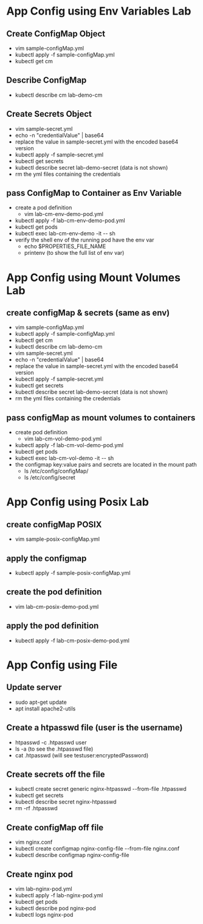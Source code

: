 # App Config using Env Variables Lab

## Create ConfigMap Object

- vim sample-configMap.yml
- kubectl apply -f sample-configMap.yml
- kubectl get cm

## Describe ConfigMap

- kubectl describe cm lab-demo-cm

## Create Secrets Object

- vim sample-secret.yml
- echo -n "credentialValue" | base64
- replace the value in sample-secret.yml with the encoded base64 version
- kubectl apply -f sample-secret.yml
- kubectl get secrets
- kubectl describe secret lab-demo-secret (data is not shown)
- rm the yml files containing the credentials

## pass ConfigMap to Container as Env Variable

- create a pod definition
  - vim lab-cm-env-demo-pod.yml
- kubectl apply -f lab-cm-env-demo-pod.yml
- kubectl get pods
- kubectl exec lab-cm-env-demo -it -- sh
- verify the shell env of the running pod have the env var
  - echo $PROPERTIES_FILE_NAME
  - printenv (to show the full list of env var)

# App Config using Mount Volumes Lab

## create configMap & secrets (same as env)

- vim sample-configMap.yml
- kubectl apply -f sample-configMap.yml
- kubectl get cm
- kubectl describe cm lab-demo-cm
- vim sample-secret.yml
- echo -n "credentialValue" | base64
- replace the value in sample-secret.yml with the encoded base64 version
- kubectl apply -f sample-secret.yml
- kubectl get secrets
- kubectl describe secret lab-demo-secret (data is not shown)
- rm the yml files containing the credentials

## pass configMap as mount volumes to containers

- create pod definition
  - vim lab-cm-vol-demo-pod.yml
- kubectl apply -f lab-cm-vol-demo-pod.yml
- kubectl get pods
- kubectl exec lab-cm-vol-demo -it -- sh
- the configmap key:value pairs and secrets are located in the mount path
  - ls /etc/config/configMap/
  - ls /etc/config/secret

# App Config using Posix Lab

## create configMap POSIX

- vim sample-posix-configMap.yml

## apply the configmap

- kubectl apply -f sample-posix-configMap.yml

## create the pod definition

- vim lab-cm-posix-demo-pod.yml

## apply the pod definition

- kubectl apply -f lab-cm-posix-demo-pod.yml

# App Config using File

## Update server

- sudo apt-get update
- apt install apache2-utils

## Create a htpasswd file (user is the username)

- htpasswd -c .htpasswd user
- ls -a (to see the .htpasswd file)
- cat .htpasswd (will see testuser:encryptedPassword)

## Create secrets off the file

- kubectl create secret generic nginx-htpasswd --from-file .htpasswd
- kubectl get secrets
- kubectl describe secret nginx-htpasswd
- rm -rf .htpasswd

## Create configMap off file

- vim nginx.conf
- kubectl create configmap nginx-config-file --from-file nginx.conf
- kubectl describe configmap nginx-config-file

## Create nginx pod

- vim lab-nginx-pod.yml
- kubectl apply -f lab-nginx-pod.yml
- kubectl get pods
- kubectl describe pod nginx-pod
- kubectl logs nginx-pod
